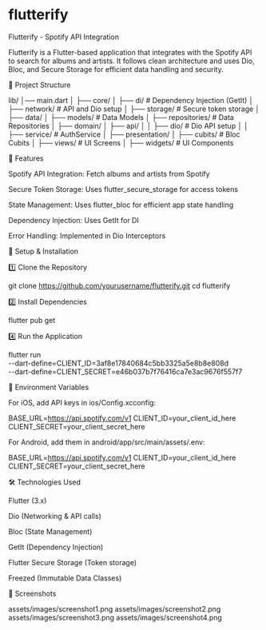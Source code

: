 # flutterify

Flutterify - Spotify API Integration

Flutterify is a Flutter-based application that integrates with the Spotify API to search for albums and artists. It follows clean architecture and uses Dio, Bloc, and Secure Storage for efficient data handling and security.

📂 Project Structure

lib/
│── main.dart
│
├── core/
│   ├── di/                # Dependency Injection (GetIt)
│   ├── network/           # API and Dio setup
│   ├── storage/           # Secure token storage
│
├── data/
│   ├── models/            # Data Models
│   ├── repositories/      # Data Repositories
│
├── domain/
│   ├── api/
│   │   ├── dio/           # Dio API setup
│   │   ├── service/       # AuthService
│
├── presentation/
│   ├── cubits/            # Bloc Cubits
│   ├── views/             # UI Screens
│   ├── widgets/           # UI Components

🚀 Features

Spotify API Integration: Fetch albums and artists from Spotify

Secure Token Storage: Uses flutter_secure_storage for access tokens

State Management: Uses flutter_bloc for efficient app state handling

Dependency Injection: Uses GetIt for DI

Error Handling: Implemented in Dio Interceptors

🔧 Setup & Installation

1️⃣ Clone the Repository

git clone https://github.com/yourusername/flutterify.git
cd flutterify

2️⃣ Install Dependencies

flutter pub get

4️⃣ Run the Application

flutter run \
  --dart-define=CLIENT_ID=3af8e17840684c5bb3325a5e8b8e808d \
  --dart-define=CLIENT_SECRET=e46b037b7f76416ca7e3ac9676f557f7


🔑 Environment Variables

For iOS, add API keys in ios/Config.xcconfig:

BASE_URL=https://api.spotify.com/v1
CLIENT_ID=your_client_id_here
CLIENT_SECRET=your_client_secret_here

For Android, add them in android/app/src/main/assets/.env:

BASE_URL=https://api.spotify.com/v1
CLIENT_ID=your_client_id_here
CLIENT_SECRET=your_client_secret_here


🛠 Technologies Used

Flutter (3.x)

Dio (Networking & API calls)

Bloc (State Management)

GetIt (Dependency Injection)

Flutter Secure Storage (Token storage)

Freezed (Immutable Data Classes)


📸 Screenshots

assets/images/screenshot1.png
assets/images/screenshot2.png
assets/images/screenshot3.png
assets/images/screenshot4.png